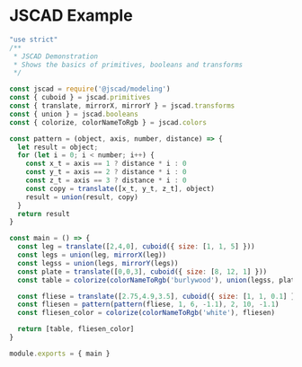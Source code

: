 <!--

author: Niklas Werner
version: 0.0.2
comment: This is a JSCAD example
edit: true
import:  https://raw.githubusercontent.com/LiaTemplates/jscad/0.0.1/README.md

tags:
  - experimente

-->

# JSCAD Example

``` js @JSCAD
"use strict"
/**
 * JSCAD Demonstration
 * Shows the basics of primitives, booleans and transforms
 */

const jscad = require('@jscad/modeling')
const { cuboid } = jscad.primitives
const { translate, mirrorX, mirrorY } = jscad.transforms
const { union } = jscad.booleans
const { colorize, colorNameToRgb } = jscad.colors

const pattern = (object, axis, number, distance) => {
  let result = object;
  for (let i = 0; i < number; i++) {
    const x_t = axis == 1 ? distance * i : 0
    const y_t = axis == 2 ? distance * i : 0
    const z_t = axis == 3 ? distance * i : 0
    const copy = translate([x_t, y_t, z_t], object)
    result = union(result, copy)
  }
  return result
}

const main = () => {
  const leg = translate([2,4,0], cuboid({ size: [1, 1, 5] }))
  const legs = union(leg, mirrorX(leg))
  const legss = union(legs, mirrorY(legs))
  const plate = translate([0,0,3], cuboid({ size: [8, 12, 1] }))
  const table = colorize(colorNameToRgb('burlywood'), union(legss, plate))

  const fliese = translate([2.75,4.9,3.5], cuboid({ size: [1, 1, 0.1] }))
  const fliesen = pattern(pattern(fliese, 1, 6, -1.1), 2, 10, -1.1)
  const fliesen_color = colorize(colorNameToRgb('white'), fliesen)

  return [table, fliesen_color]
}

module.exports = { main }

```

